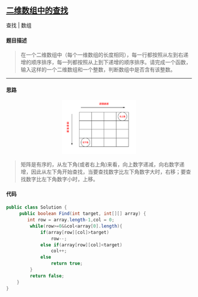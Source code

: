 ## [二维数组中的查找](https://www.nowcoder.com/practice/abc3fe2ce8e146608e868a70efebf62e)

<code style="color: var(--vscode-textPreformat-foreground); font-family: Menlo, Monaco, Consolas, &quot;Droid Sans Mono&quot;, &quot;Courier New&quot;, monospace, &quot;Droid Sans Fallback&quot;; font-size: 14px; line-height: 19px;">查找</code><span>&nbsp;</span>|<span>&nbsp;</span><code style="color: var(--vscode-textPreformat-foreground); font-family: Menlo, Monaco, Consolas, &quot;Droid Sans Mono&quot;, &quot;Courier New&quot;, monospace, &quot;Droid Sans Fallback&quot;; font-size: 14px; line-height: 19px;">数组</code>

#### 题目描述

> 在一个二维数组中（每个一维数组的长度相同），每一行都按照从左到右递增的顺序排序，每一列都按照从上到下递增的顺序排序。请完成一个函数，输入这样的一个二维数组和一个整数，判断数组中是否含有该整数。

---
#### 思路

<center><img width="40%" src="./images/01_s.jpg"></center>

> 矩阵是有序的，从左下角(或者右上角)来看，向上数字递减，向右数字递增，因此从左下角开始查找，当要查找数字比左下角数字大时，右移；要查找数字比左下角数字小时，上移。

#### 代码
```java
public class Solution {
     public boolean Find(int target, int[][] array) {
        int row = array.length-1,col = 0;
         while(row>=0&&col<array[0].length){
             if(array[row][col]>target)
                 row--;
             else if(array[row][col]<target)
                 col++;
             else
                 return true;
         }
         return false;
    }
}
```